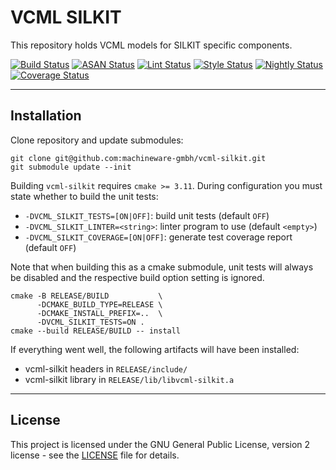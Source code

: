 # VCML SILKIT

This repository holds VCML models for SILKIT specific components.

[![Build Status](https://github.com/machineware-gmbh/vcml-silkit/actions/workflows/cmake.yml/badge.svg?branch=main)](https://github.com/machineware-gmbh/vcml-silkit/actions/workflows/cmake.yml)
[![ASAN Status](https://github.com/machineware-gmbh/vcml-silkit/actions/workflows/asan.yml/badge.svg?branch=main)](https://github.com/machineware-gmbh/vcml-silkit/actions/workflows/asan.yml)
[![Lint Status](https://github.com/machineware-gmbh/vcml-silkit/actions/workflows/lint.yml/badge.svg?branch=main)](https://github.com/machineware-gmbh/vcml-silkit/actions/workflows/lint.yml)
[![Style Status](https://github.com/machineware-gmbh/vcml-silkit/actions/workflows/style.yml/badge.svg?branch=main)](https://github.com/machineware-gmbh/vcml-silkit/actions/workflows/style.yml)
[![Nightly Status](https://github.com/machineware-gmbh/vcml-silkit/actions/workflows/nightly.yml/badge.svg?branch=main)](https://github.com/machineware-gmbh/vcml-silkit/actions/workflows/nightly.yml)
[![Coverage Status](https://github.com/machineware-gmbh/vcml-silkit/actions/workflows/coverage.yml/badge.svg?branch=main)](https://github.com/machineware-gmbh/vcml-silkit/actions/workflows/coverage.yml)

----
## Installation

Clone repository and update submodules:
```
git clone git@github.com:machineware-gmbh/vcml-silkit.git
git submodule update --init
```

Building `vcml-silkit` requires `cmake >= 3.11`. During configuration you
must state whether to build the unit tests:
* `-DVCML_SILKIT_TESTS=[ON|OFF]`: build unit tests (default `OFF`)
* `-DVCML_SILKIT_LINTER=<string>`: linter program to use (default `<empty>`)
* `-DVCML_SILKIT_COVERAGE=[ON|OFF]`: generate test coverage report (default `OFF`)

Note that when building this as a cmake submodule, unit tests will always be
disabled and the respective build option setting is ignored.
```
cmake -B RELEASE/BUILD           \
      -DCMAKE_BUILD_TYPE=RELEASE \
      -DCMAKE_INSTALL_PREFIX=..  \
      -DVCML_SILKIT_TESTS=ON .
cmake --build RELEASE/BUILD -- install
```
If everything went well, the following artifacts will have been installed:
* vcml-silkit headers in `RELEASE/include/`
* vcml-silkit library in `RELEASE/lib/libvcml-silkit.a`

----
## License

This project is licensed under the GNU General Public License, version 2 license - see the
[LICENSE](LICENSE) file for details.
